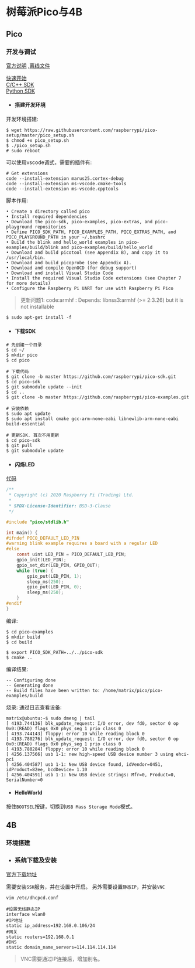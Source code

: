 # 树莓派Pico与4B 
## Pico 
### 开发与调试  
[官方说明](https://www.raspberrypi.com/products/raspberry-pi-pico/) ,[离线文件](../../res/files/getting-started-with-pico.pdf)    

[快速开始](https://datasheets.raspberrypi.com/pico/getting-started-with-pico.pdf)  
[C/C++ SDK](https://datasheets.raspberrypi.com/pico/raspberry-pi-pico-c-sdk.pdf)  
[Python SDK](https://datasheets.raspberrypi.com/pico/raspberry-pi-pico-python-sdk.pdf)  

- #### 搭建开发环境  
开发环境搭建:  
```shell
$ wget https://raw.githubusercontent.com/raspberrypi/pico-setup/master/pico_setup.sh
$ chmod +x pico_setup.sh
$ ./pico_setup.sh
# sudo reboot
```

可以使用vscode调式，需要的插件有:  
```shell
# Get extensions
code --install-extension marus25.cortex-debug
code --install-extension ms-vscode.cmake-tools
code --install-extension ms-vscode.cpptools
```

脚本作用:  
```
• Create a directory called pico
• Install required dependencies
• Download the pico-sdk, pico-examples, pico-extras, and pico-playground repositories
• Define PICO_SDK_PATH, PICO_EXAMPLES_PATH, PICO_EXTRAS_PATH, and PICO_PLAYGROUND_PATH in your ~/.bashrc
• Build the blink and hello_world examples in pico-examples/build/blink and pico-examples/build/hello_world
• Download and build picotool (see Appendix B), and copy it to /usr/local/bin.
• Download and build picoprobe (see Appendix A).
• Download and compile OpenOCD (for debug support)
• Download and install Visual Studio Code
• Install the required Visual Studio Code extensions (see Chapter 7 for more details)
• Configure the Raspberry Pi UART for use with Raspberry Pi Pico
```  

> 更新问题1: code:armhf : Depends: libnss3:armhf (>= 2:3.26) but it is not installable
```
$ sudo apt-get install -f  
```


- #### 下载SDK  
  
```shell
# 先创建一个目录
$ cd ~/
$ mkdir pico
$ cd pico

# 下载代码
$ git clone -b master https://github.com/raspberrypi/pico-sdk.git
$ cd pico-sdk
$ git submodule update --init
$ cd ..
$ git clone -b master https://github.com/raspberrypi/pico-examples.git

# 安装依赖
$ sudo apt update
$ sudo apt install cmake gcc-arm-none-eabi libnewlib-arm-none-eabi build-essential

# 更新SDK. 首次不用更新
$ cd pico-sdk
$ git pull
$ git submodule update

```

- #### 闪烁LED
[代码](https://github.com/raspberrypi/pico-examples/blob/master/blink/blink.c#L9-L23)  

```c
/**
 * Copyright (c) 2020 Raspberry Pi (Trading) Ltd.
 *
 * SPDX-License-Identifier: BSD-3-Clause
 */

#include "pico/stdlib.h"

int main() {
#ifndef PICO_DEFAULT_LED_PIN
#warning blink example requires a board with a regular LED
#else
    const uint LED_PIN = PICO_DEFAULT_LED_PIN;
    gpio_init(LED_PIN);
    gpio_set_dir(LED_PIN, GPIO_OUT);
    while (true) {
        gpio_put(LED_PIN, 1);
        sleep_ms(250);
        gpio_put(LED_PIN, 0);
        sleep_ms(250);
    }
#endif
}
```

编译: 
```
$ cd pico-examples
$ mkdir build
$ cd build

$ export PICO_SDK_PATH=../../pico-sdk
$ cmake ..
```

编译结果:
```
-- Configuring done
-- Generating done
-- Build files have been written to: /home/matrix/pico/pico-examples/build
```

烧录:
通过日志查看设备:  
```shell
matrix@ubuntu:~$ sudo dmesg | tail
[ 4193.744136] blk_update_request: I/O error, dev fd0, sector 0 op 0x0:(READ) flags 0x0 phys_seg 1 prio class 0
[ 4193.744143] floppy: error 10 while reading block 0
[ 4193.780276] blk_update_request: I/O error, dev fd0, sector 0 op 0x0:(READ) flags 0x0 phys_seg 1 prio class 0
[ 4193.780284] floppy: error 10 while reading block 0
[ 4256.137566] usb 1-1: new high-speed USB device number 3 using ehci-pci
[ 4256.404587] usb 1-1: New USB device found, idVendor=0451, idProduct=82ee, bcdDevice= 1.10
[ 4256.404591] usb 1-1: New USB device strings: Mfr=0, Product=0, SerialNumber=0
```


- #### HelloWorld   
按住`BOOTSEL`按键，切换到`USB Mass Storage Mode`模式。  



## 4B 
### 环境搭建
- ### 系统下载及安装  
[官方下载地址](https://www.raspberrypi.com/software/)   

需要安装`SSH`服务，并在设置中开启。 另外需要设置`静态IP`，并安装`VNC` 

```
vim /etc/dhcpcd.conf

#设置无线静态IP
interface wlan0
#IP地址 
static ip_address=192.168.0.106/24
#网关 
static routers=192.168.0.1
#DNS 
static domain_name_servers=114.114.114.114
```

> VNC需要通过IP连接后，增加别名。  

